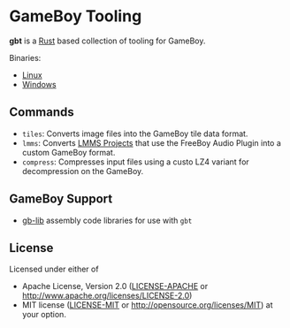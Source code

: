 # GameBoy Tooling

**gbt** is a [Rust](https://rust-lang.org) based collection of tooling for GameBoy.

Binaries:

- [Linux](https://gitlab.com/BonsaiDen/gbc-rs/-/jobs/artifacts/master/raw/gbt/target/x86_64-unknown-linux-musl/release/gbt?job=linux-musl)
- [Windows](https://gitlab.com/BonsaiDen/gbc-rs/-/jobs/artifacts/master/raw/gbt/target/x86_64-pc-windows-gnu/release/gbt.exe?job=windows-mingw)

## Commands

- `tiles`: Converts image files into the GameBoy tile data format.
- `lmms`: Converts [LMMS Projects](https://lmms.io/) that use the FreeBoy Audio Plugin into a custom GameBoy format.
- `compress`: Compresses input files using a custo LZ4 variant for decompression on the GameBoy.

## GameBoy Support 

- [gb-lib](https://gitlab.com/BonsaiDen/gb-lib) assembly code libraries for use with `gbt`

## License

Licensed under either of
 * Apache License, Version 2.0 ([LICENSE-APACHE](LICENSE-APACHE) or http://www.apache.org/licenses/LICENSE-2.0)
 * MIT license ([LICENSE-MIT](LICENSE-MIT) or http://opensource.org/licenses/MIT)
at your option.

